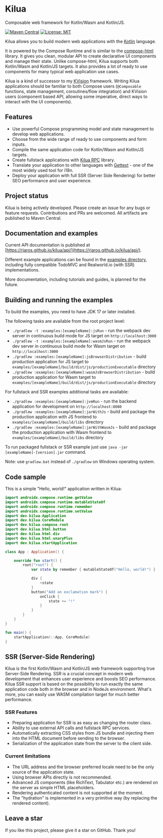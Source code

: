 # Kilua

Composable web framework for Kotlin/Wasm and Kotlin/JS.

[![Maven Central](https://maven-badges.herokuapp.com/maven-central/dev.kilua/kilua/badge.svg)](https://maven-badges.herokuapp.com/maven-central/dev.kilua/kilua)
[![License: MIT](https://img.shields.io/badge/License-MIT-yellow.svg)](https://opensource.org/licenses/MIT)

Kilua allows you to build modern web applications with the [Kotlin](https://kotlinlang.org) language. 

It is powered by the Compose Runtime and is similar to the [compose-html](https://github.com/JetBrains/compose-multiplatform#compose-html)
library. It gives you clean, modular API to create declarative UI components and manage their state. 
Unlike compose-html, Kilua supports both Kotlin/Wasm and Kotlin/JS targets. It also provides a lot
of ready to use components for many typical web application use cases.

Kilua is a kind of successor to my [KVision](https://kvision.io) framework. Writing Kilua applications should be 
familiar to both Compose users (`@Composable` functions, state management, coroutines/flow integration) and 
KVision users (component based API, allowing some imperative, direct ways to interact with the UI components).

## Features

- Use powerful Compose programming model and state management to develop web applications.
- Choose from the wide range of ready to use components and form inputs.
- Compile the same application code for Kotlin/Wasm and Kotlin/JS targets.
- Create fullstack applications with [Kilua RPC](https://github.com/rjaros/kilua-rpc) library.
- Translate your application to other languages with [Gettext](https://github.com/rjaros/kilua-gettext) - 
one of the most widely used tool for i18n.
- Deploy your application with full SSR (Server Side Rendering) for better 
SEO performance and user experience.

## Project status

Kilua is being actively developed. Please create an issue for any bugs or feature requests. 
Contributions and PRs are welcomed. All artifacts are published to Maven Central.

## Documentation and examples

Current API documentation is published at [https://rjaros.github.io/kilua/api/](https://rjaros.github.io/kilua/api/).

Different example applications can be found in the [examples directory](https://github.com/rjaros/kilua/tree/main/examples), 
including fully compatible TodoMVC and Realworld.io (with SSR) implementations.

More documentation, including tutorials and guides, is planned for the future.

## Building and running the examples

To build the examples, you need to have JDK 17 or later installed.

The following tasks are available from the root project level:

- `./gradlew -t :examples:[exampleName]:jsRun` - run the webpack dev server in continuous build mode for JS target on `http://localhost:3000`
- `./gradlew -t :examples:[exampleName]:wasmJsRun` - run the webpack dev server in continuous build mode for Wasm target on `http://localhost:3000`
- `./gradlew :examples:[exampleName]:jsBrowserDistribution` - build production application for JS target to `examples/[exampleName]/build/dist/js/productionExecutable` directory
- `./gradlew :examples:[exampleName]:wasmJsBrowserDistribution` - build production application for Wasm target to `examples/[exampleName]/build/dist/js/productionExecutable` directory

For fullstack and SSR examples additional tasks are available:

- `./gradlew :examples:[exampleName]:jvmRun` - run the backend application for development on `http://localhost:8080` 
- `./gradlew :examples:[exampleName]:jarWithJs` - build and package the production application with JS frontend to `examples/[exampleName]/build/libs` directory
- `./gradlew :examples:[exampleName]:jarWithWasmJs` - build and package the production application with Wasm frontend to `examples/[exampleName]/build/libs` directory

To run packaged fullstack or SSR example just use `java -jar [exampleName]-[version].jar` command.

Note: use `gradlew.bat` instead of `./gradlew` on Windows operating system.

## Code sample

This is a simple "Hello, world!" application written in Kilua:

```kotlin
import androidx.compose.runtime.getValue
import androidx.compose.runtime.mutableStateOf
import androidx.compose.runtime.remember
import androidx.compose.runtime.setValue
import dev.kilua.Application
import dev.kilua.CoreModule
import dev.kilua.compose.root
import dev.kilua.html.button
import dev.kilua.html.div
import dev.kilua.html.unaryPlus
import dev.kilua.startApplication

class App : Application() {

    override fun start() {
        root("root") {
            var state by remember { mutableStateOf("Hello, world!") }

            div {
                +state
            }
            button("Add an exclamation mark") {
                onClick {
                    state += "!"
                }
            }
        }
    }
}

fun main() {
    startApplication(::App, CoreModule)
}
```
## SSR (Server-Side Rendering)

Kilua is the first Kotlin/Wasm and Kotlin/JS web framework supporting true Server-Side Rendering. 
SSR is a crucial concept in modern web development that enhances user experience 
and boosts SEO performance. Kilua SSR support is based on the possibility to run exactly the same 
application code both in the browser and in NodeJs environment. What's more, you can easily use 
WASM compilation target for much better performance.  

### SSR Features

- Preparing application for SSR is as easy as changing the router class.
- Ability to use external API calls and fullstack RPC services.
- Automatically extracting CSS styles from JS bundle and injecting them into the HTML document before sending to the browser.
- Serialization of the application state from the server to the client side.

### Current limitations

- The URL address and the browser preferred locale need to be the only source of the application state.
- Using browser APIs directly is not recommended.
- Advanced JS components (like RichText, Tabulator etc.) are rendered on the server
as simple HTML placeholders.
- Rendering authenticated content is not supported at the moment.
- The "hydration" is implemented in a very primitive way (by replacing the rendered content).

## Leave a star

If you like this project, please give it a star on GitHub. Thank you!

